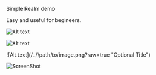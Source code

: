 Simple Realm demo

Easy and useful for begineers.

![Alt text](/relative/path/to/img.jpg?raw=true "Optional Title")

![Alt text](http://full/path/to/img.jpg "Optional title")

![Alt text](/../<branch name>/path/to/image.png?raw=true "Optional Title")

![ScreenShot](https://encrypted-tbn0.gstatic.com/images?q=tbn:ANd9GcQMp17VeQq9ER5n89fwnP_nKkaC6d3avaL1vFziVRNa2wuZqj7M)

